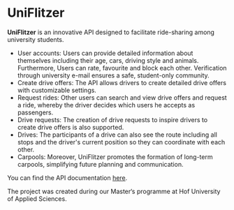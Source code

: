 # UniFlitzer

**UniFlitzer** is an innovative API designed to facilitate ride-sharing among university students. 
- User accounts: Users can provide detailed information about themselves including their age, cars, driving style and animals. Furthermore, Users can rate, favourite and block each other. Verification through university e-mail ensures a safe, student-only community.
- Create drive offers: The API allows drivers to create detailed drive offers with customizable settings. 
- Request rides: Other users can search and view drive offers and request a ride, whereby the driver decides which users he accepts as passengers. 
- Drive requests: The creation of drive requests to inspire drivers to create drive offers is also supported. 
- Drives: The participants of a drive can also see the route including all stops and the driver's current position so they can coordinate with each other.
- Carpools: Moreover, UniFlitzer promotes the formation of long-term carpools, simplifying future planning and communication.

You can find the API documentation [here](https://teamgruenbaum.github.io/UniFlitzer/).

The project was created during our Master‘s programme at Hof University of Applied Sciences.
